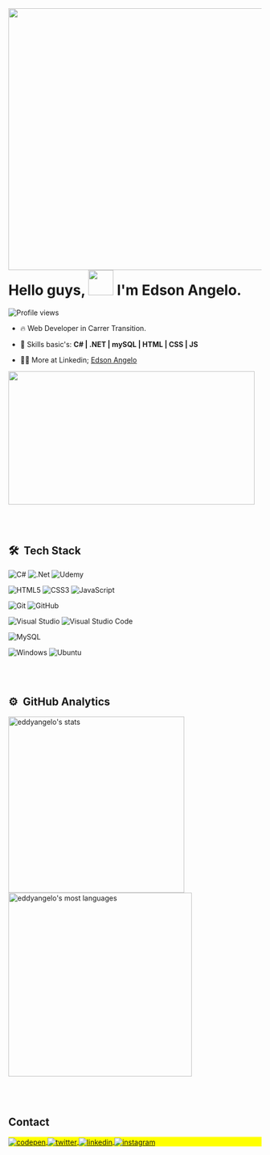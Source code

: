 <img align="right" height="520em" src="https://raw.githubusercontent.com/gist/eddyangelop/fa2e075ff44d6afff0a1de965151ddeb/raw/8a9342a31705e82855008836aaccdd19a33073ee/githubcard.svg"/>


<h1 align="left">Hello guys, <img src="https://raw.githubusercontent.com/kaueMarques/kaueMarques/master/hi.gif" height="50px"> I'm Edson Angelo.</h1>
<p align="left"> <img src="https://komarev.com/ghpvc/?username=eddyangelop&color=yellow" alt="Profile views" /></p>

- 🔥 Web Developer in Carrer Transition.

- 💬 Skills basic's: **C# | .NET | mySQL | HTML | CSS | JS**

- 👨‍💻 More at Linkedin; [Edson Angelo](https://www.linkedin.com/in/edson-angelo-582004176/)
 
<img align itens="left" height="265em" width="490"
src="https://www.alura.com.br/artigos/assets/hello-world-em-varias-linguagens/imagem1.gif"/>

<br><br>

## 🛠 &nbsp;Tech Stack

![C#](https://img.shields.io/badge/c%23-%23239120.svg?style=for-the-badge&logo=c-sharp&logoColor=white)
![.Net](https://img.shields.io/badge/.NET-5C2D91?style=for-the-badge&logo=.net&logoColor=white)
![Udemy](https://img.shields.io/badge/Udemy-A435F0?style=for-the-badge&logo=Udemy&logoColor=white)

![HTML5](https://img.shields.io/badge/html5-%23E34F26.svg?style=for-the-badge&logo=html5&logoColor=white)
![CSS3](https://img.shields.io/badge/css3-%231572B6.svg?style=for-the-badge&logo=css3&logoColor=white)
![JavaScript](https://img.shields.io/badge/javascript-%23323330.svg?style=for-the-badge&logo=javascript&logoColor=%23F7DF1E)

![Git](https://img.shields.io/badge/git-%23F05033.svg?style=for-the-badge&logo=git&logoColor=white)
![GitHub](https://img.shields.io/badge/github-%23121011.svg?style=for-the-badge&logo=github&logoColor=white)

![Visual Studio](https://img.shields.io/badge/Visual%20Studio-5C2D91.svg?style=for-the-badge&logo=visual-studio&logoColor=white)
![Visual Studio Code](https://img.shields.io/badge/-Visual%20Studio%20Code-05122A?style=flat&logo=visual-studio-code&logoColor=007ACC)&nbsp;

![MySQL](https://img.shields.io/badge/mysql-%2300f.svg?style=for-the-badge&logo=mysql&logoColor=white)
<!--![MicrosoftSQLServer](https://img.shields.io/badge/Microsoft%20SQL%20Server-CC2927?style=for-the-badge&logo=microsoft%20sql%20server&logoColor=white)-->

![Windows](https://img.shields.io/badge/Windows-0078D6?style=for-the-badge&logo=windows&logoColor=white)
![Ubuntu](https://img.shields.io/badge/Ubuntu-E95420?style=for-the-badge&logo=ubuntu&logoColor=white)


<br><br>

## ⚙️ &nbsp;GitHub Analytics

<p align="left">
<img width="350em" src="https://github-readme-stats.vercel.app/api?username=eddyangelop&show_icons=true&theme=vision-friendly-dark" alt="eddyangelo's stats"/>
<img width="365em" src="https://github-readme-stats.vercel.app/api/top-langs/?username=eddyangelop&layout=compact&theme=vision-friendly-dark" alt="eddyangelo's most languages"/>
</p>

<br><br>

## Contact

<p align="left" style="background:yellow">
<a href="https://codepen.io/eddyangelop" target="_blank">
  <img align="center" src="https://img.shields.io/badge/-eddyangelop-05122A?style=flat&logo=codepen" alt="codepen"/>
</a>
<a href="https://twitter.com/eddyangelop" target="_blank">
  <img align="center" src="https://img.shields.io/badge/-eddyangelop-05122A?style=flat&logo=twitter" alt="twitter"/>  
</a>
<a href="https://www.linkedin.com/in/edson-angelo-582004176/" target="_blank">
  <img align="center" src="https://img.shields.io/badge/-eddyangelop-05122A?style=flat&logo=linkedin" alt="linkedin"/>
</a>
<a href="https://instagram.com/eddyangelop" target="_blank">
 <img align="center" src="https://img.shields.io/badge/-eddyangelop-05122A?style=flat&logo=instagram" alt="instagram"/>
</a>
</p>
